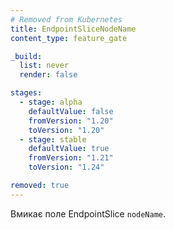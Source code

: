 ```yaml
---
# Removed from Kubernetes
title: EndpointSliceNodeName
content_type: feature_gate

_build:
  list: never
  render: false

stages:
  - stage: alpha
    defaultValue: false
    fromVersion: "1.20"
    toVersion: "1.20"
  - stage: stable
    defaultValue: true
    fromVersion: "1.21"
    toVersion: "1.24"

removed: true
---
```

Вмикає поле EndpointSlice `nodeName`.
